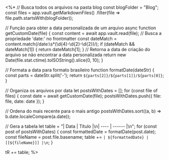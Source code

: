 <%*
// Busca todos os arquivos na pasta blog
const blogFolder = "Blog";
const files = app.vault.getMarkdownFiles()
  .filter(file => file.path.startsWith(blogFolder));

// Função para obter a data personalizada de um arquivo
async function getCustomDate(file) {
  const content = await app.vault.read(file);
  // Busca a propriedade 'date:' no frontmatter
  const dateMatch = content.match(/date:\s*(\d{4}-\d{2}-\d{2})/);
  if (dateMatch && dateMatch[1]) {
    return dateMatch[1];
  }
  // Retorna a data de criação do arquivo se não encontrar a data personalizada
  return new Date(file.stat.ctime).toISOString().slice(0, 10);
}

// Formata a data para formato brasileiro
function formatDate(dateStr) {
  const parts = dateStr.split('-');
  return `${parts[2]}/${parts[1]}/${parts[0]}`;
}

// Organiza os arquivos por data
let postsWithDates = [];
for (const file of files) {
  const date = await getCustomDate(file);
  postsWithDates.push({
    file: file,
    date: date
  });
}

// Ordena do mais recente para o mais antigo
postsWithDates.sort((a, b) => b.date.localeCompare(a.date));

// Gera a tabela
let table = "| Data | Título |\n| ---- | ------ |\n";
for (const post of postsWithDates) {
  const formattedDate = formatDate(post.date);
  const fileName = post.file.basename;
  table += `| ${formattedDate} | [[${fileName}]] |\n`;
}

tR += table;
%>